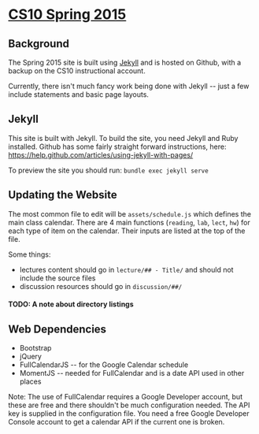 # [CS10 Spring 2015][site]

[site]: http://cs10.org/sp15

## Background
The Spring 2015 site is built using [Jekyll](jekyllrb.com) and is hosted on Github, with a backup on the CS10 instructional account.

Currently, there isn't much fancy work being done with Jekyll -- just a few include statements and basic page layouts.

## Jekyll
This site is built with Jekyll. To build the site, you need Jekyll and Ruby installed. Github has some fairly straight forward instructions, here:
https://help.github.com/articles/using-jekyll-with-pages/

To preview the site you should run:
`bundle exec jekyll serve`

## Updating the Website

The most common file to edit will be `assets/schedule.js` which defines the main class calendar. There are 4 main functions (`reading`, `lab`, `lect`, `hw`) for each type of item on the calendar. Their inputs are listed at the top of the file.

Some things:
* lectures content should go in `lecture/## - Title/` and should not include the source files
* discussion resources should go in `discussion/##/`

#### TODO: A note about directory listings  


## Web Dependencies

* Bootstrap
* jQuery
* FullCalendarJS -- for the Google Calendar schedule
* MomentJS -- needed for FullCalendar and is a date API used in other places

Note: The use of FullCalendar requires a Google Developer account, but these are free and there shouldn't be much configuration needed. The API key is supplied in the configuration file. You need a free Google Developer Console account to get a calendar API if the current one is broken.